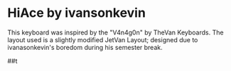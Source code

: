 <h1>HiAce by ivansonkevin</h1>
This keyboard was inspired by the "V4n4g0n" by TheVan Keyboards.
The layout used is a slightly modified JetVan Layout; designed due to ivanasonkevin's boredom during his semester break. 

<br>

##t
